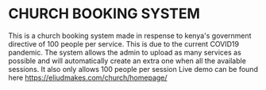 ﻿# CHURCH BOOKING SYSTEM
 This is a church booking system made in respense to kenya's government directive of 100 people per service.
 This is due to the current COVID19 pandemic. The system allows the admin to upload as many services as possible
 and will automatically create an extra one when all the available sessions.
 It also only allows 100 people per session
 Live demo can be found here https://eliudmakes.com/church/homepage/
